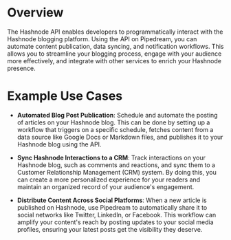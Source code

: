 # Overview

The Hashnode API enables developers to programmatically interact with the Hashnode blogging platform. Using the API on Pipedream, you can automate content publication, data syncing, and notification workflows. This allows you to streamline your blogging process, engage with your audience more effectively, and integrate with other services to enrich your Hashnode presence.

# Example Use Cases

- **Automated Blog Post Publication**: Schedule and automate the posting of articles on your Hashnode blog. This can be done by setting up a workflow that triggers on a specific schedule, fetches content from a data source like Google Docs or Markdown files, and publishes it to your Hashnode blog using the API.

- **Sync Hashnode Interactions to a CRM**: Track interactions on your Hashnode blog, such as comments and reactions, and sync them to a Customer Relationship Management (CRM) system. By doing this, you can create a more personalized experience for your readers and maintain an organized record of your audience's engagement.

- **Distribute Content Across Social Platforms**: When a new article is published on Hashnode, use Pipedream to automatically share it to social networks like Twitter, LinkedIn, or Facebook. This workflow can amplify your content's reach by posting updates to your social media profiles, ensuring your latest posts get the visibility they deserve.
